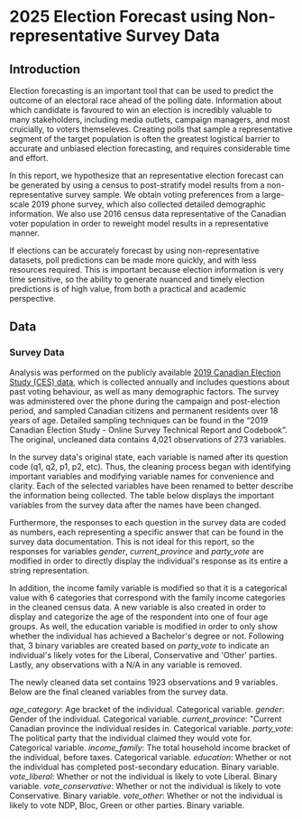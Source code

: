 # 2025 Election Forecast using Non-representative Survey Data

## Introduction

Election forecasting is an important tool that can be used to predict the outcome of an electoral race ahead of the polling date. Information about which candidate is favoured to win an election is incredibly valuable to many stakeholders, including media outlets, campaign managers, and most cruicially, to voters themseleves. Creating polls that sample a representative segment of the target population is often the greatest logistical barrier to accurate and unbiased election forecasting, and requires considerable time and effort.

In this report, we hypothesize that an representative election forecast can be generated by using a census to post-stratify model results from a non-representative survey sample. We obtain voting preferences from a large-scale 2019 phone survey, which also collected detailed demographic information. We also use 2016 census data representative of the Canadian voter population in order to reweight model results in a representative manner.  

If elections can be accurately forecast by using non-representative datasets, poll predictions can be made more quickly, and with less resources required. This is important because election information is very time sensitive, so the ability to generate nuanced and timely election predictions is of high value, from both a practical and academic perspective.

## Data

### Survey Data
 
Analysis was performed on the publicly available [2019 Canadian Election Study (CES) data](https://dataverse.harvard.edu/dataset.xhtml?persistentId=doi:10.7910/DVN/8RHLG1), which is collected annually and includes questions about past voting behaviour, as well as many demographic factors. The survey was administered over the phone during the campaign and post-election period, and sampled Canadian citizens and permanent residents over 18 years of age. Detailed sampling techniques can be found in the “2019 Canadian Election Study - Online Survey Technical Report and Codebook”. The original, uncleaned data contains 4,021 observations of 273 variables.

In the survey data's original state, each variable is named after its question code (q1, q2, p1, p2, etc). Thus, the cleaning process began with identifying important variables and modifying variable names for convenience and clarity. Each of the selected variables have been renamed to better describe the information being collected.
The table below displays the important variables from the survey data after the names have been changed.

Furthermore, the responses to each question in the survey data are coded as numbers, each representing a specific answer that can be found in the survey data documentation. This is not ideal for this report, so the responses for variables *gender*, *current_province* and *party_vote* are modified
in order to directly display the individual's response as its entire a string representation.

In addition, the income family variable is modified so that it is a categorical value
with 6 categories that correspond with the family income categories in the cleaned
census data. A new variable is also created in order to display and categorize the age 
of the respondent into one of four age groups. As well, the education variable is 
modified in order to only show whether the individual has achieved a Bachelor's 
degree or not. Following that, 3 binary variables are created based on *party_vote* to indicate an individual's likely votes for the Liberal, Conservative and 'Other' parties. Lastly, any observations with a N/A in any variable is removed. 

The newly cleaned data set contains 1923 observations and 9 variables. Below are the final cleaned variables from the survey data.

*age_category*: Age bracket of the individual. Categorical variable.
*gender*: Gender of the individual. Categorical variable.
*current_province*: "Current Canadian province the individual resides in. Categorical variable.
*party_vote*: The political party that the individual claimed they would vote for. Categorical variable.
*income_family*: The total household income bracket of the individual, before taxes. Categorical variable.
*education*: Whether or not the individual has completed post-secondary education. Binary variable.
*vote_liberal*: Whether or not the individual is likely to vote Liberal. Binary variable.
*vote_conservative*: Whether or not the individual is likely to vote Conservative. Binary variable.
*vote_other*: Whether or not the individual is likely to vote NDP, Bloc, Green or other parties. Binary variable.
